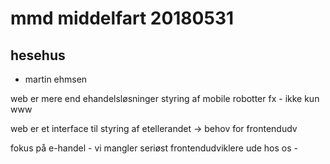 # mmd middelfart 20180531

## hesehus

* martin ehmsen

web er mere end ehandelsløsninger
styring af mobile robotter fx - ikke kun www

web er et interface til styring af etellerandet -> behov for frontendudv

fokus på e-handel - vi mangler seriøst frontendudviklere ude hos os - 


